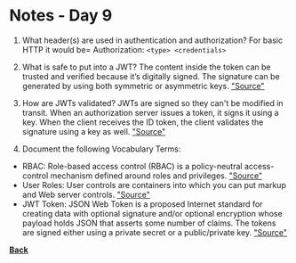 # Notes - Day 9

1. What header(s) are used in authentication and authorization? For basic HTTP it would be= Authorization: `<type> <credentials>`

2. What is safe to put into a JWT? The content inside the token can be trusted and verified because it’s digitally signed. The signature can be generated by using both symmetric or asymmetric keys. <a href = "https://www.bbva.com/en/json-web-tokens-jwt-how-to-use-them-safely/">"Source"</a>

3. How are JWTs validated? JWTs are signed so they can't be modified in transit. When an authorization server issues a token, it signs it using a key. When the client receives the ID token, the client validates the signature using a key as well. <a href = "https://dev.to/kimmaida/signing-and-validating-json-web-tokens-jwt-for-everyone-25fb#:~:text=JWTs%20are%20signed%20so%20they,using%20a%20key%20as%20well.">"Source"</a>

4. Document the following Vocabulary Terms:

- RBAC: Role-based access control (RBAC) is a policy-neutral access-control mechanism defined around roles and privileges. <a href = "https://en.wikipedia.org/wiki/Role-based_access_control">"Source"</a>
- User Roles: User controls are containers into which you can put markup and Web server controls. <a href = "https://docs.microsoft.com/en-us/previous-versions/aspnet/fb3w5b53(v=vs.100)#:~:text=User%20controls%20are%20containers%20into,derives%20from%20Control%20or%20WebControl.">"Source"</a>
- JWT Token: JSON Web Token is a proposed Internet standard for creating data with optional signature and/or optional encryption whose payload holds JSON that asserts some number of claims. The tokens are signed either using a private secret or a public/private key. <a href = "https://en.wikipedia.org/wiki/JSON_Web_Token">"Source"</a>

<b><a href = "https://github.com/scottie-l/reading-notes/tree/main/reading-notes-401">Back</a>
